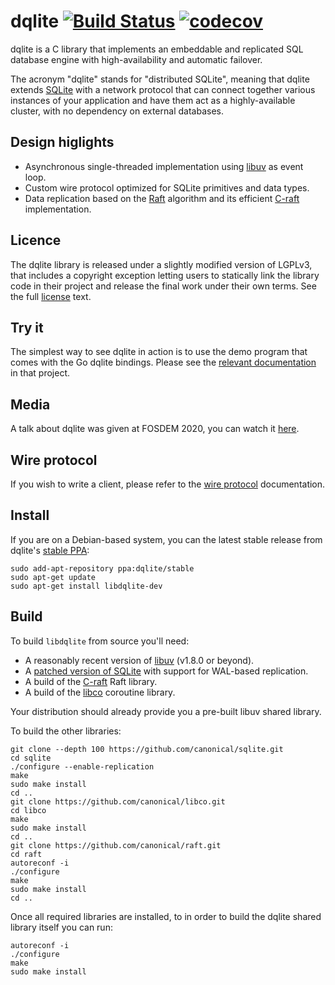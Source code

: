 dqlite [![Build Status](https://travis-ci.org/canonical/dqlite.png)](https://travis-ci.org/canonical/dqlite) [![codecov](https://codecov.io/gh/canonical/dqlite/branch/master/graph/badge.svg)](https://codecov.io/gh/canonical/dqlite)
======

dqlite is a C library that implements an embeddable and replicated SQL database
engine with high-availability and automatic failover.

The acronym "dqlite" stands for "distributed SQLite", meaning that dqlite extends
[SQLite](https://sqlite.org/) with a network protocol that can connect together
various instances of your application and have them act as a highly-available
cluster, with no dependency on external databases.

Design higlights
----------------

* Asynchronous single-threaded implementation using [libuv](https://libuv.org/)
  as event loop.
* Custom wire protocol optimized for SQLite primitives and data types.
* Data replication based on the [Raft](https://raft.github.io/) algorithm and its
  efficient [C-raft](https://github.com/canonical/raft) implementation.

Licence
-------

The dqlite library is released under a slightly modified version of LGPLv3, that
includes a copyright exception letting users to statically link the library code
in their project and release the final work under their own terms. See the full
[license](https://github.com/canonical/dqlite/blob/LICENSE) text.

Try it
-------

The simplest way to see dqlite in action is to use the demo program that comes
with the Go dqlite bindings. Please see the [relevant
documentation](https://github.com/canonical/go-dqlite#demo) in that project.

Media
-----

A talk about dqlite was given at FOSDEM 2020, you can watch it
[here](https://fosdem.org/2020/schedule/event/dqlite/).

Wire protocol
-------------

If you wish to write a client, please refer to the [wire protocol](doc/protocol.md)
documentation.

Install
-------

If you are on a Debian-based system, you can the latest stable release from
dqlite's [stable PPA](https://launchpad.net/~dqlite/+archive/ubuntu/stable):

```
sudo add-apt-repository ppa:dqlite/stable
sudo apt-get update
sudo apt-get install libdqlite-dev
```

Build
-----

To build ``libdqlite`` from source you'll need:

* A reasonably recent version of [libuv](http://libuv.org/) (v1.8.0 or beyond).
* A [patched version of SQLite](https://github.com/canonical/sqlite/releases/latest)
  with support for WAL-based replication.
* A build of the [C-raft](https://github.com/canonical/raft) Raft library.
* A build of the [libco](https://github.com/canonical/libco) coroutine library.

Your distribution should already provide you a pre-built libuv shared
library.

To build the other libraries:

```
git clone --depth 100 https://github.com/canonical/sqlite.git
cd sqlite
./configure --enable-replication
make
sudo make install
cd ..
git clone https://github.com/canonical/libco.git
cd libco
make
sudo make install
cd ..
git clone https://github.com/canonical/raft.git
cd raft
autoreconf -i
./configure
make
sudo make install
cd ..
```

Once all required libraries are installed, to in order to build the dqlite
shared library itself you can run:

```
autoreconf -i
./configure
make
sudo make install
```
